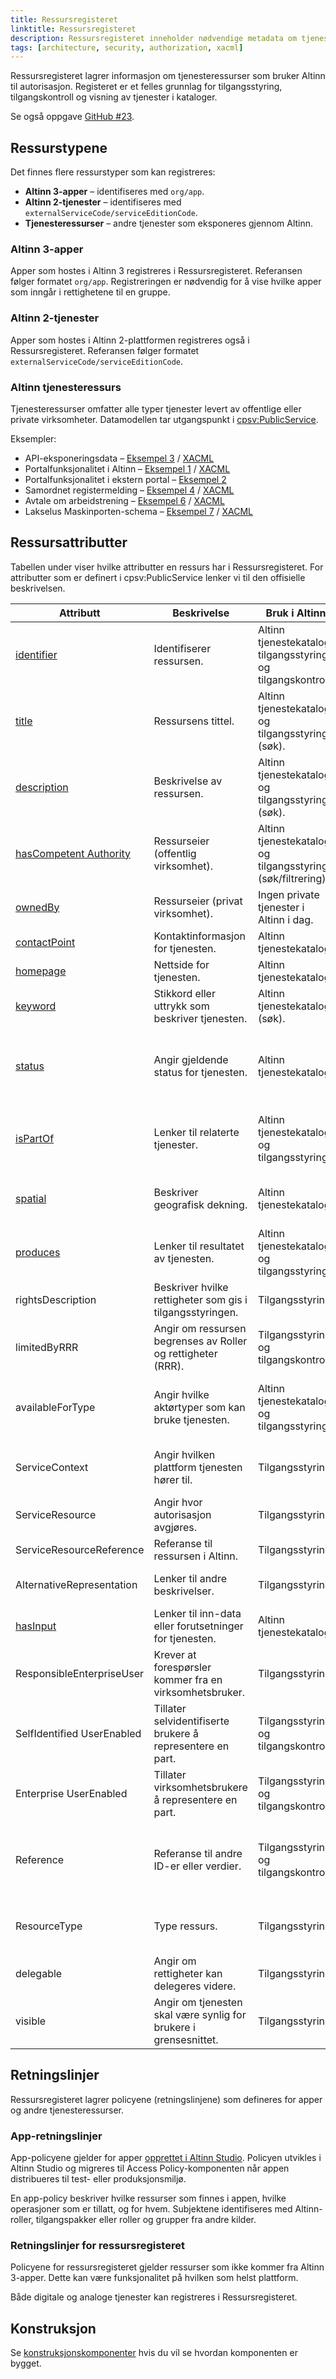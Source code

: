 ```yaml
---
title: Ressursregisteret
linktitle: Ressursregisteret
description: Ressursregisteret inneholder nødvendige metadata om tjenester som skal benytte Altinn til tilgangsstyring og tilgangskontroll.
tags: [architecture, security, authorization, xacml]
---
```


Ressursregisteret lagrer informasjon om tjenesteressurser som bruker Altinn til autorisasjon. Registeret er et felles grunnlag for tilgangsstyring, tilgangskontroll og visning av tjenester i kataloger.

Se også oppgave [GitHub #23](https://github.com/Altinn/altinn-resource-registry/issues/23).

## Ressurstypene

Det finnes flere ressurstyper som kan registreres:

- **Altinn 3-apper** – identifiseres med `org/app`.
- **Altinn 2-tjenester** – identifiseres med `externalServiceCode/serviceEditionCode`.
- **Tjenesteressurser** – andre tjenester som eksponeres gjennom Altinn.

### Altinn 3-apper

Apper som hostes i Altinn 3 registreres i Ressursregisteret. Referansen følger formatet `org/app`. Registreringen er nødvendig for å vise hvilke apper som inngår i rettighetene til en gruppe.

### Altinn 2-tjenester

Apper som hostes i Altinn 2-plattformen registreres også i Ressursregisteret. Referansen følger formatet `externalServiceCode/serviceEditionCode`.

### Altinn tjenesteressurs

Tjenesteressurser omfatter alle typer tjenester levert av offentlige eller private virksomheter. Datamodellen tar utgangspunkt i [cpsv:PublicService](https://informasjonsforvaltning.github.io/cpsv-ap-no/#OffentligTjeneste).

Eksempler:

- API-eksponeringsdata – [Eksempel 3](exampleresource3.json) / [XACML](policysample3.xml)
- Portalfunksjonalitet i Altinn – [Eksempel 1](exampleresource1.json) / [XACML](policysample3.xml)
- Portalfunksjonalitet i ekstern portal – [Eksempel 2](exampleresource2.json)
- Samordnet registermelding – [Eksempel 4](exampleresource4.json) / [XACML](policysample4.xml)
- Avtale om arbeidstrening – [Eksempel 6](exampleresource6.json) / [XACML](policysample6.xml)
- Lakselus Maskinporten-schema – [Eksempel 7](exampleresource7.json) / [XACML](policysample7.xml)

## Ressursattributter

Tabellen under viser hvilke attributter en ressurs har i Ressursregisteret. For attributter som er definert i cpsv:PublicService lenker vi til den offisielle beskrivelsen.

| Attributt                                                                                                           | Beskrivelse                                                      | Bruk i Altinn                                                | Format                                                                                                                                                                                                                                                                                                                                                                                                                                                                                                                                                                              | Påkrevd |
| ------------------------------------------------------------------------------------------------------------------- | ---------------------------------------------------------------- | ------------------------------------------------------------ | ----------------------------------------------------------------------------------------------------------------------------------------------------------------------------------------------------------------------------------------------------------------------------------------------------------------------------------------------------------------------------------------------------------------------------------------------------------------------------------------------------------------------------------------------------------------------------------- | ------- |
| [identifier](https://informasjonsforvaltning.github.io/cpsv-ap-no/#OffentligTjeneste-identifikator)                 | Identifiserer ressursen.                                         | Altinn tjenestekatalog, tilgangsstyring og tilgangskontroll. | Unik og persistent identifikator. Fritekst. Maks lengde avklares. Bør være lesbar.                                                                                                                                                                                                                                                                                                                                                                                                                                                                                                  | Ja      |
| [title](https://informasjonsforvaltning.github.io/cpsv-ap-no/#OffentligTjeneste-navn)                               | Ressursens tittel.                                               | Altinn tjenestekatalog og tilgangsstyring (søk).             | Fritekst på bokmål, nynorsk og engelsk. Maks lengde avklares.                                                                                                                                                                                                                                                                                                                                                                                                                                                                                                                       | Ja      |
| [description](https://informasjonsforvaltning.github.io/cpsv-ap-no/#OffentligTjenest-beskrivelse)                   | Beskrivelse av ressursen.                                        | Altinn tjenestekatalog og tilgangsstyring (søk).             | Fritekst på bokmål, nynorsk og engelsk. Maks lengde avklares.                                                                                                                                                                                                                                                                                                                                                                                                                                                                                                                       | Ja      |
| [hasCompetent Authority](https://informasjonsforvaltning.github.io/cpsv-ap-no/#OffentligTjeneste-harKompetentOrgan) | Ressurseier (offentlig virksomhet).                              | Altinn tjenestekatalog og tilgangsstyring (søk/filtrering).  | Organisasjonsnummer, tjenesteeierkode (fra Altinn 2) og navn (nb, nn, en).                                                                                                                                                                                                                                                                                                                                                                                                                                                                                                          | Ja      |
| [ownedBy](https://informasjonsforvaltning.github.io/cpsv-ap-no/#Tjeneste-eiesAv)                                    | Ressurseier (privat virksomhet).                                 | Ingen private tjenester i Altinn i dag.                      | Organisasjonsnummer.                                                                                                                                                                                                                                                                                                                                                                                                                                                                                                                                                                | Nei     |
| [contactPoint](https://informasjonsforvaltning.github.io/cpsv-ap-no/#OffentligTjeneste-kontaktpunkt)                | Kontaktinformasjon for tjenesten.                                | Altinn tjenestekatalog.                                      | E-post, telefonnummer eller URL til kontaktside.                                                                                                                                                                                                                                                                                                                                                                                                                                                                                                                                    | Ja      |
| [homepage](https://informasjonsforvaltning.github.io/cpsv-ap-no/#OffentligTjeneste-hjemmeside)                      | Nettside for tjenesten.                                          | Altinn tjenestekatalog.                                      | URL.                                                                                                                                                                                                                                                                                                                                                                                                                                                                                                                                                                                | Nei     |
| [keyword](https://informasjonsforvaltning.github.io/cpsv-ap-no/#OffentligTjeneste-n%C3%B8kkelord)                   | Stikkord eller uttrykk som beskriver tjenesten.                  | Altinn tjenestekatalog (søk).                                | Fritekst. Maks lengde avklares.                                                                                                                                                                                                                                                                                                                                                                                                                                                                                                                                                     | Nei     |
| [status](https://informasjonsforvaltning.github.io/cpsv-ap-no/#OffentligTjeneste-status)                            | Angir gjeldende status for tjenesten.                            | Altinn tjenestekatalog.                                      | Verdier i henhold til [standarden](https://raw.githubusercontent.com/SEMICeu/ADMS-AP/master/purl.org/ADMS_SKOS_v1.00.rdf): «Completed», «Deprecated», «UnderDevelopment» eller «Withdrawn».                                                                                                                                                                                                                                                                                                                                                                                         | Nei     |
| [isPartOf](https://informasjonsforvaltning.github.io/cpsv-ap-no/#OffentligTjeneste-erDelAv)                         | Lenker til relaterte tjenester.                                  | Altinn tjenestekatalog og tilgangsstyring.                   | Referanse til [cpsv:PublicService](https://informasjonsforvaltning.github.io/cpsv-ap-no/#OffentligTjeneste) eller [cpsvno:Service](https://informasjonsforvaltning.github.io/cpsv-ap-no/#Tjeneste). Kan brukes til å bygge tjenestegrupper.                                                                                                                                                                                                                                                                                                                                         | Nei     |
| [spatial](https://informasjonsforvaltning.github.io/cpsv-ap-no/#OffentligTjeneste-dekningsomr%C3%A5de)              | Beskriver geografisk dekning.                                    | Altinn tjenestekatalog.                                      | EU Vocab-verdier for [Continent](https://op.europa.eu/en/web/eu-vocabularies/concept-scheme/-/resource?uri=http://publications.europa.eu/resource/authority/continent), [Country](https://op.europa.eu/en/web/eu-vocabularies/concept-scheme/-/resource?uri=http://publications.europa.eu/resource/authority/country) eller [Place](https://op.europa.eu/en/web/eu-vocabularies/concept-scheme/-/resource?uri=http://publications.europa.eu/resource/authority/place). For Norge brukes [Administrative enheter](https://data.geonorge.no/administrativeEnheter/nasjon/doc/173163). | Nei     |
| [produces](https://informasjonsforvaltning.github.io/cpsv-ap-no/#OffentligTjeneste-produserer)                      | Lenker til resultatet av tjenesten.                              | Altinn tjenestekatalog og tilgangsstyring.                   | [cv:Output](https://informasjonsforvaltning.github.io/cpsv-ap-no/#OffentligTjeneste-produserer) med identifikator og fritekst.                                                                                                                                                                                                                                                                                                                                                                                                                                                      | Nei     |
| rightsDescription                                                                                                   | Beskriver hvilke rettigheter som gis i tilgangsstyringen.        | Tilgangsstyring.                                             | Fritekst. Maks lengde avklares.                                                                                                                                                                                                                                                                                                                                                                                                                                                                                                                                                     | Nei     |
| limitedByRRR                                                                                                        | Angir om ressursen begrenses av Roller og rettigheter (RRR).     | Tilgangsstyring og tilgangskontroll.                         | Boolsk verdi (true/false).                                                                                                                                                                                                                                                                                                                                                                                                                                                                                                                                                          | Ja      |
| availableForType                                                                                                    | Angir hvilke aktørtyper som kan bruke tjenesten.                 | Altinn tjenestekatalog og tilgangsstyring.                   | Mulige verdier: Privatperson, Juridisk enhet, Bedrift, Konkursbo, Selvregistrert bruker.                                                                                                                                                                                                                                                                                                                                                                                                                                                                                            | Ja      |
| ServiceContext                                                                                                      | Angir hvilken plattform tjenesten hører til.                     | Tilgangsstyring.                                             | Mulige verdier: Altinn2, Altinn3, AltinnResourceRegistry (arbeidstittel).                                                                                                                                                                                                                                                                                                                                                                                                                                                                                                           | Ja      |
| ServiceResource                                                                                                     | Angir hvor autorisasjon avgjøres.                                | Tilgangsstyring.                                             | Mulige verdier: CorePDP (utvides ved behov).                                                                                                                                                                                                                                                                                                                                                                                                                                                                                                                                        | Ja      |
| ServiceResourceReference                                                                                            | Referanse til ressursen i Altinn.                                | Tilgangsstyring.                                             | Gjenbruk av Altinn Resource Reference.                                                                                                                                                                                                                                                                                                                                                                                                                                                                                                                                              | Ja      |
| AlternativeRepresentation                                                                                           | Lenker til andre beskrivelser.                                   | Tilgangsstyring.                                             | For eksempel lenke til dokumentasjon i Altinn Studio.                                                                                                                                                                                                                                                                                                                                                                                                                                                                                                                               | Nei     |
| [hasInput](https://informasjonsforvaltning.github.io/cpsv-ap-no/#OffentligTjeneste-harInndata)                      | Lenker til inn-data eller forutsetninger for tjenesten.          | Altinn tjenestekatalog.                                      | [cv:EvidenceTypeList](https://informasjonsforvaltning.github.io/cpsv-ap-no/#cv-EvidenceTypeList).                                                                                                                                                                                                                                                                                                                                                                                                                                                                                   | Nei     |
| ResponsibleEnterpriseUser                                                                                           | Krever at forespørsler kommer fra en virksomhetsbruker.          | Tilgangsstyring.                                             | Boolsk verdi (true/false).                                                                                                                                                                                                                                                                                                                                                                                                                                                                                                                                                          | Ja      |
| SelfIdentified UserEnabled                                                                                          | Tillater selvidentifiserte brukere å representere en part.       | Tilgangsstyring og tilgangskontroll.                         | Boolsk verdi (true/false).                                                                                                                                                                                                                                                                                                                                                                                                                                                                                                                                                          | Ja      |
| Enterprise UserEnabled                                                                                              | Tillater virksomhetsbrukere å representere en part.              | Tilgangsstyring og tilgangskontroll.                         | Boolsk verdi (true/false).                                                                                                                                                                                                                                                                                                                                                                                                                                                                                                                                                          | Ja      |
| Reference                                                                                                           | Referanse til andre ID-er eller verdier.                         | Tilgangsstyring og tilgangskontroll.                         | Mulige verdier: ServiceEditionCode, ServiceCode, MaskinportenScope, DelegationSchemeID, AppID, URI.                                                                                                                                                                                                                                                                                                                                                                                                                                                                                 | Nei     |
| ResourceType                                                                                                        | Type ressurs.                                                    | Tilgangsstyring.                                             | Mulige verdier: SystemResource, MaskinportenSchema, GenericAccessResource.                                                                                                                                                                                                                                                                                                                                                                                                                                                                                                          | Ja      |
| delegable                                                                                                           | Angir om rettigheter kan delegeres videre.                       | Tilgangsstyring.                                             | Boolsk verdi (true/false).                                                                                                                                                                                                                                                                                                                                                                                                                                                                                                                                                          | Ja      |
| visible                                                                                                             | Angir om tjenesten skal være synlig for brukere i grensesnittet. | Tilgangsstyring.                                             | Boolsk verdi (true/false).                                                                                                                                                                                                                                                                                                                                                                                                                                                                                                                                                          | Ja      |

## Retningslinjer

Ressursregisteret lagrer policyene (retningslinjene) som defineres for apper og andre tjenesteressurser.

### App-retningslinjer

App-policyene gjelder for apper [opprettet i Altinn Studio](/nb/altinn-studio/v8/reference/configuration/authorization/).
Policyen utvikles i Altinn Studio og migreres til Access Policy-komponenten når appen distribueres til test- eller produksjonsmiljø.

En app-policy beskriver hvilke ressurser som finnes i appen, hvilke operasjoner som er tillatt, og for hvem.
Subjektene identifiseres med Altinn-roller, tilgangspakker eller roller og grupper fra andre kilder.

### Retningslinjer for ressursregisteret

Policyene for ressursregisteret gjelder ressurser som ikke kommer fra Altinn 3-apper. Dette kan være funksjonalitet på hvilken som helst plattform.

Både digitale og analoge tjenester kan registreres i Ressursregisteret.

## Konstruksjon

Se [konstruksjonskomponenter](../../reference/architecture/resourceregistry/) hvis du vil se hvordan komponenten er bygget.

